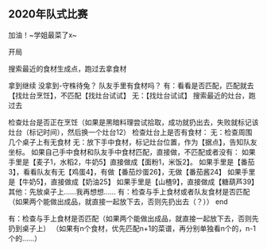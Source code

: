## 2020年队式比赛

加油！~学姐最菜了x~


开局

搜索最近的食材生成点，跑过去拿食材

拿到继续 没拿到-守株待兔？
队友手里有食材吗？
有：看看是否匹配，匹配就去【找灶台烹饪】，不匹配【找灶台试试】
无：【找灶台试试】
搜索最近的灶台，跑过去

检查灶台是否正在烹饪（如果是黑暗料理尝试拾取，成功就扔出去，失败就标记该灶台（标记时间），然后换一个灶台12）
检查灶台上是否有食材：
无：检查周围几个桌子上有无食材
    无：放下手中食材，标记灶台位置，作为【据点】，告知队友坐标。
        如果自己手中食材和队友手中食材匹配，直接做，不匹配或者没有：
            如果手里是【麦子1，水稻2，牛奶5】直接做成【面粉1，米饭2】。
            如果手里是【番茄3】，看看队友有无【鸡蛋4】，有做【番茄炒蛋26】，无做【番茄酱24】
            如果手里是【牛奶5】，直接做成【奶油25】
            如果手里是【山楂9】，直接做成【糖葫芦39】
            其他：先放桌子上……我再想想……
    有：检查与手上食材或者队友食材是否匹配（如果两个能做出成品，就直接一起放下去，否则先扔出去（？））
end    

有：检查与手上食材是否匹配（如果两个能做出成品，就直接一起放下去，否则先扔到桌子上）
（如果有n个食材，优先匹配n+1的菜谱，再分别单独看n个的，n-1个的……）
